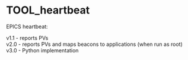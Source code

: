 # TOOL_heartbeat

EPICS heartbeat:

  v1.1 - reports PVs<br>
  v2.0 - reports PVs and maps beacons to applications (when run as root)<br>
  v3.0 - Python implementation
